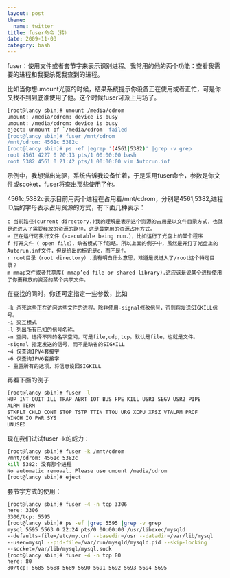 ```yaml
---
layout: post
theme:
  name: twitter
title: fuser命令（转）
date: 2009-11-03
category: bash
---
```


fuser：使用文件或者套节字来表示识别进程。我常用的他的两个功能：查看我需要的进程和我要杀死我查到的进程。

比如当你想umount光驱的时候，结果系统提示你设备正在使用或者正忙，可是你又找不到到底谁使用了他。这个时候fuser可派上用场了。
```bash
[root@lancy sbin]# umount /media/cdrom
umount: /media/cdrom: device is busy
umount: /media/cdrom: device is busy
eject: unmount of `/media/cdrom' failed
[root@lancy sbin]# fuser /mnt/cdrom
/mnt/cdrom: 4561c 5382c
[root@lancy sbin]# ps -ef |egrep '(4561|5382)' |grep -v grep
root 4561 4227 0 20:13 pts/1 00:00:00 bash
root 5382 4561 0 21:42 pts/1 00:00:00 vim Autorun.inf
```
示例中，我想弹出光驱，系统告诉我设备忙着，于是采用fuser命令，参数是你文件或scoket，fuser将查出那些使用了他。

4561c,5382c表示目前用两个进程在占用着/mnt/cdrom，分别是4561,5382,进程ID后的字母表示占用资源的方式，有下面几种表示：

    c 当前路径(current directory.)我的理解是表示这个资源的占用是以文件目录方式，也就是进进入了需要释放的资源的路径，这是最常用的资源占用方式。
    e 正在运行可执行文件（executable being run.），比如运行了光盘上的某个程序
    f 打开文件（ open file），缺省模式下f忽略。所以上面的例子中，虽然是开打了光盘上的Autorun.inf文件，但是给出的标识是c，而不是f。
    r root目录（root directory）.没有明白什么意思，难道是说进入了/root这个特定目录？
    m mmap文件或者共享库( mmap’ed file or shared library).这应该是说某个进程使用了你要释放的资源的某个共享文件。

在查找的同时，你还可定指定一些参数，比如

    -k 杀死这些正在访问这些文件的进程。除非使用-signal修改信号，否则将发送SIGKILL信号。
    -i 交互模式
    -l 列出所有已知的信号名称。
    -n 空间，选择不同的名字空间，可是file,udp,tcp。默认是file，也就是文件。
    -signal 指定发送的信号，而不是缺省的SIGKILL
    -4 仅查询IPV4套接字
    -6 仅查询IPV6套接字
    - 重置所有的选项，将信息设回SIGKILL

再看下面的例子
```bash
[root@lancy sbin]# fuser -l
HUP INT QUIT ILL TRAP ABRT IOT BUS FPE KILL USR1 SEGV USR2 PIPE
ALRM TERM
STKFLT CHLD CONT STOP TSTP TTIN TTOU URG XCPU XFSZ VTALRM PROF
WINCH IO PWR SYS
UNUSED
```
现在我们试试fuser -k的威力：
```bash
[root@lancy sbin]# fuser -k /mnt/cdrom
/mnt/cdrom: 4561c 5382c
kill 5382: 没有那个进程
No automatic removal. Please use umount /media/cdrom
[root@lancy sbin]# eject
```
套节字方式的使用：
```bash
[root@lancy sbin]# fuser -4 -n tcp 3306
here: 3306
3306/tcp: 5595
[root@lancy sbin]# ps -ef |grep 5595 |grep -v grep
mysql 5595 5563 0 22:24 pts/0 00:00:00 /usr/libexec/mysqld
--defaults-file=/etc/my.cnf --basedir=/usr --datadir=/var/lib/mysql
--user=mysql --pid-file=/var/run/mysqld/mysqld.pid --skip-locking
--socket=/var/lib/mysql/mysql.sock
[root@lancy sbin]# fuser -4 -n tcp 80
here: 80
80/tcp: 5685 5688 5689 5690 5691 5692 5693 5694 5695
```



